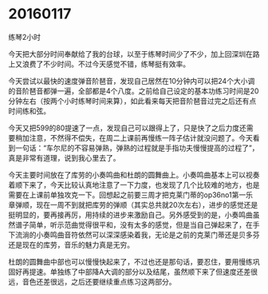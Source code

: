# 20160117

练琴2小时

今天把大部分时间奉献给了我的台球，以至于练琴时间少了不少，加上回深圳在路上又浪费了不少时间。不过今天感觉不错，练琴挺有效率。

今天尝试以最快的速度弹音阶琶音，发现自己居然在10分钟内可以把24个大小调的音阶琶音都弹一遍，全部都是4个八度。之前给自己设定的基本功练习时间是20分钟左右（按两个小时练琴时间来算），如此看来每天把音阶琶音过完之后还有点时间练和弦。

今天又把599的80提速了一点，发现自己可以跟得上了，只是快了之后力度还需要稍加注意，不然得不偿失，在周二上课前再慢练一阵子估计就没问题了。今天看到一句话：“车尔尼的不容易弹熟，弹熟的过程就是手指功夫慢慢提高的过程了”，真是非常有道理，说到我心里去了。

今天主要时间放在了库劳的小奏鸣曲和杜朗的圆舞曲上。小奏鸣曲基本上可以视奏着顺下来了，今天比较认真地注意了一下力度，也发现了几个比较难的地方，也是需要在上课前单独攻克一下。回想起之前要三周才把克莱门蒂的op36no1第一乐章弹顺，现在一周不到就把库劳的弹顺（其实总共就20次左右），进步的感觉还是挺明显的，要再接再厉，用持续的进步来激励自己。另外感受到的是，小奏鸣曲虽然谱子简单，听示范曲觉得很平和，没有太多的感觉，但是当自己弹起来了，在手下流淌的小奏鸣曲音符依然可以深深感染着我，无论是之前的克莱门蒂还是贝多芬还是现在的库劳，音乐的魅力真是无穷。

杜朗的圆舞曲中部也可以慢慢快起来了，不过也还是那句话，要忍住，要用慢练巩固好再提速。单独练了中部降A大调的部分以及结尾，虽然顺下来了但速度还差很远，音色还差很远，之后还要继续重点练习这两部分。